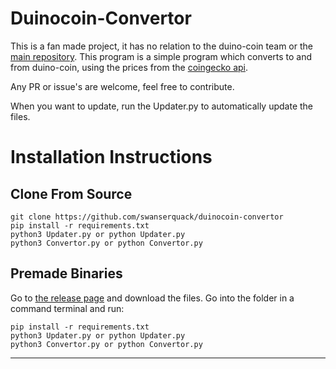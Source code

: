 # Duinocoin-Convertor

This is a fan made project, it has no relation to the duino-coin team or the [main repository](https://github.com/revoxhere/duino-coin). This program is a simple program which converts to and from duino-coin, using the prices from the [coingecko api](https://www.coingecko.com/en/api/documentation).

Any PR or issue's are welcome, feel free to contribute.

When you want to update, run the Updater.py to automatically update the files.

# Installation Instructions

## Clone From Source

```
git clone https://github.com/swanserquack/duinocoin-convertor
pip install -r requirements.txt
python3 Updater.py or python Updater.py
python3 Convertor.py or python Convertor.py
```

## Premade Binaries
Go to [the release page](https://github.com/swanserquack/duinocoin-convertor/releases) and download the files.
Go into the folder in a command terminal and run:
```
pip install -r requirements.txt
python3 Updater.py or python Updater.py
python3 Convertor.py or python Convertor.py
```
---
